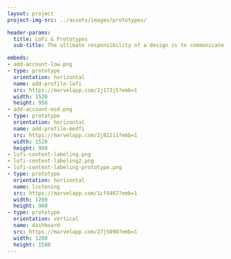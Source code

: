 ```yaml
---
layout: project
project-img-src: ../assets/images/prototypes/

header-params:
  title: LoFi & Prototypes
  sub-title: The ultimate responsibility of a design is to communicate a product’s vision to stakeholders at different levels of the product development process. This communication often manifests visually and understanding the level of fidelity and context required at each stage of the project is important. Low fidelity prototypes can help gain consensus on product direction, validate early features during customer research, and catch early warning flags from those implementing it. High Fidelity prototypes inform all teams of what is actually being built, how it feels, and what edge cases might arise.

embeds:
- add-account-low.png
- type: prototype
  orientation: horizontal
  name: add-profile-lofi
  src: https://marvelapp.com/2j173j5?emb=1
  width: 1520
  height: 950
- add-account-mid.png
- type: prototype
  orientation: horizontal
  name: add-profile-medfi
  src: https://marvelapp.com/2j812i1?emb=1
  width: 1520
  height: 950
- lofi-content-labeling.png
- lofi-content-labeling2.png
- lofi-content-labeling-prototype.png
- type: prototype
  orientation: horizontal
  name: listening
  src: https://marvelapp.com/1cf4467?emb=1
  width: 1280
  height: 900
- type: prototype
  orientation: vertical
  name: dashboard
  src: https://marvelapp.com/27j5090?emb=1
  width: 1280
  height: 1580
---
```

